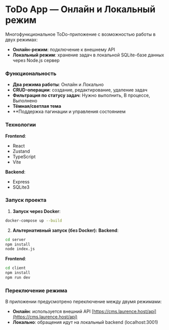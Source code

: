 
# ToDo App — Онлайн и Локальный режим

Многофункциональное ToDo-приложение с возможностью работы в двух режимах:
- **Онлайн-режим**: подключение к внешнему API
- **Локальный режим**: хранение задач в локальной SQLite-базе данных через Node.js сервер

### Функциональность
- **Два режима работы**: Онлайн и Локально
- **CRUD-операции**: создание, редактирование, удаление задач
- **Фильтрация по статусу задач**: Нужно выполнить, В процессе, Выполнено
- **Тёмная/светлая тема**
- **Поддержка пагинации и управления состоянием

### Технологии
**Frontend**:
- React
- Zustand
- TypeScript
- Vite

**Backend**:
- Express
- SQLite3

### Запуск проекта
1. **Запуск через Docker**:
```bash
docker-compose up --build
```

2. **Альтернативный запуск (без Docker):**
**Backend**:
```bash
cd server
npm install
node index.js
```

**Frontend**:
```bash
cd client
npm install
npm run dev
```

### Переключение режима
В приложении предусмотрено переключение между двумя режимами:
- **Онлайн**: используется внешний API [https://cms.laurence.host/api](https://cms.laurence.host/api)
- **Локально**: обращения идут на локальный backend (localhost:3001)
